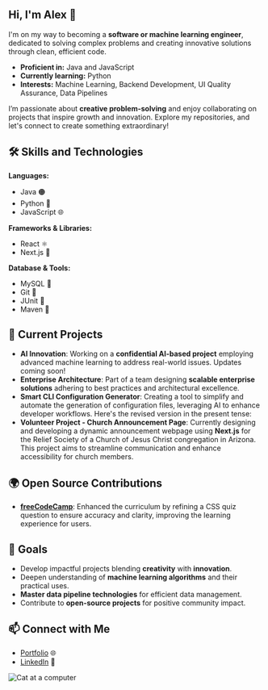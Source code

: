 ## Hi, I'm Alex 👋

I'm on my way to becoming a **software or machine learning engineer**, dedicated to solving complex problems and creating innovative solutions through clean, efficient code.

- **Proficient in:** Java and JavaScript
- **Currently learning:** Python
- **Interests:** Machine Learning, Backend Development, UI Quality Assurance, Data Pipelines

I’m passionate about **creative problem-solving** and enjoy collaborating on projects that inspire growth and innovation. Explore my repositories, and let's connect to create something extraordinary!

## 🛠️ Skills and Technologies

**Languages:**  
- Java 🟠
- Python 🐍
- JavaScript 🌐

**Frameworks & Libraries:**  
- React ⚛️
- Next.js 🚀

**Database & Tools:**  
- MySQL 💾
- Git 🔗
- JUnit 🧪
- Maven 🔧

## 🌟 Current Projects

- **AI Innovation**: Working on a **confidential AI-based project** employing advanced machine learning to address real-world issues. Updates coming soon!
- **Enterprise Architecture**: Part of a team designing **scalable enterprise solutions** adhering to best practices and architectural excellence.
- **Smart CLI Configuration Generator**: Creating a tool to simplify and automate the generation of configuration files, leveraging AI to enhance developer workflows.
Here's the revised version in the present tense:  
- **Volunteer Project - Church Announcement Page**: Currently designing and developing a dynamic announcement webpage using **Next.js** for the Relief Society of a Church of Jesus Christ congregation in Arizona. This project aims to streamline communication and enhance accessibility for church members.
  
## 🌍 Open Source Contributions  

- **[freeCodeCamp](https://github.com/freeCodeCamp/freeCodeCamp)**: Enhanced the curriculum by refining a CSS quiz question to ensure accuracy and clarity, improving the learning experience for users.

## 🎯 Goals

- Develop impactful projects blending **creativity** with **innovation**.
- Deepen understanding of **machine learning algorithms** and their practical uses.
- **Master data pipeline technologies** for efficient data management.
- Contribute to **open-source projects** for positive community impact.

## 📫 Connect with Me

- [Portfolio](https://alexiwisteria.github.io/Portfolio/) 🌐
- [LinkedIn](https://www.linkedin.com/in/alexisbinchlee/) 🤝


![Cat at a computer](https://media.giphy.com/media/3oKIPnAiaMCws8nOsE/giphy.gif)
